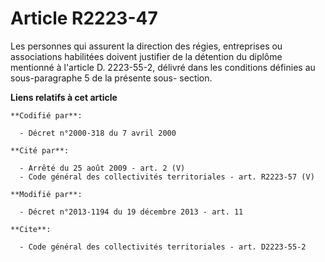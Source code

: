 # Article R2223-47

Les personnes qui assurent la direction des régies, entreprises ou associations habilitées doivent justifier de la détention
du diplôme mentionné à l'article D. 2223-55-2, délivré dans les conditions définies au sous-paragraphe 5 de la présente sous-
section.

**Liens relatifs à cet article**

	**Codifié par**:

	  - Décret n°2000-318 du 7 avril 2000

	**Cité par**:

	  - Arrêté du 25 août 2009 - art. 2 (V)
	  - Code général des collectivités territoriales - art. R2223-57 (V)

	**Modifié par**:

	  - Décret n°2013-1194 du 19 décembre 2013 - art. 11

	**Cite**:

	  - Code général des collectivités territoriales - art. D2223-55-2
